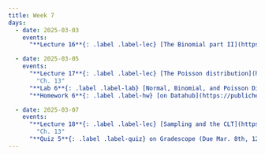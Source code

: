 ```yaml
---
title: Week 7
days:
  - date: 2025-03-03
    events:
      "**Lecture 16**{: .label .label-lec} [The Binomial part II](https://ph142-ucb.github.io/sp25/src/lec/l16-binomial.pdf)[(recording)](https://bcourses.berkeley.edu/courses/1540322/pages/lecture-16)":

  - date: 2025-03-05
    events:
      "**Lecture 17**{: .label .label-lec} [The Poisson distribution](https://ph142-ucb.github.io/sp25/src/lec/l17-poisson.pdf)": 
        "Ch. 13"
      "**Lab 6**{: .label .label-lab} [Normal, Binomial, and Poisson Distribution](https://publichealth.datahub.berkeley.edu/hub/user-redirect/git-pull?repo=https%3A%2F%2Fgithub.com%2Fph142-ucb%2Fph142-sp25&urlpath=rstudio%2F&branch=master) (Due Mar. 8th)":
      "**Homework 6**{: .label .label-hw} [on Datahub](https://publichealth.datahub.berkeley.edu/hub/user-redirect/git-pull?repo=https%3A%2F%2Fgithub.com%2Fph142-ucb%2Fph142-sp25&urlpath=rstudio%2F&branch=master)":

  - date: 2025-03-07
    events:
      "**Lecture 18**{: .label .label-lec} [Sampling and the CLT](https://bcourses.berkeley.edu/courses/1540322/pages/lecture-18-clt) - recording only - no live lecture": 
        "Ch. 13"
      "**Quiz 5**{: .label .label-quiz} on Gradescope (Due Mar. 8th, 12pm noon)":   
---
```

